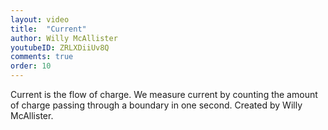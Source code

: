 ```yaml
---
layout: video
title:  "Current"
author: Willy McAllister
youtubeID: ZRLXDiiUv8Q
comments: true
order: 10
---
```


Current is the flow of charge. We measure current by counting the amount of charge passing through a boundary in one second. Created by Willy McAllister.
